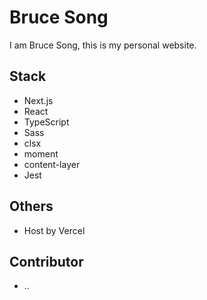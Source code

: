 # Bruce Song

I am Bruce Song, this is my personal website.

## Stack

- Next.js
- React
- TypeScript
- Sass
- clsx
- moment
- content-layer
- Jest

## Others

- Host by Vercel

## Contributor

- ..
